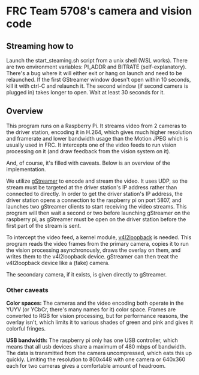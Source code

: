 # FRC Team 5708's camera and vision code

## 	Streaming how to

Launch the start_steaming.sh script from a unix shell (WSL works). 
There are two environment variables: PI_ADDR and BITRATE (self-explanatory).
There's a bug where it will either exit or hang on launch and need to be relaunched.
If the first GStreamer window doesn't open within 10 seconds, kill it with ctrl-C and relaunch it.
The second window (if second camera is plugged in) takes longer to open. Wait at least 30 seconds for it.

## Overview

This program runs on a Raspberry Pi. It streams video from 2 cameras to the driver station, encoding it in H.264, which gives much higher resolution and framerate and lower bandwidth usage than the Motion JPEG which is usually used in FRC. It intercepts one of the video feeds to run vision processing on it (and draw feedback from the vision system on it).

And, of course, it's filled with caveats. Below is an overview of the implementation.

We utilize [gStreamer](https://gstreamer.freedesktop.org/) to encode and stream the video. It uses UDP, so the stream must be targeted at the driver station's IP address rather than connected to directly. In order to get the driver station's IP address, the driver station opens a connection to the raspberry pi on port 5807, and launches two gStreamer clients to start receiving the video streams. This program will then wait a second or two before launching gStreamer on the raspberry pi, as gStreamer must be open on the driver station before the first part of the stream is sent.

To intercept the video feed, a kernel module, [v4l2loopback](https://github.com/umlaeute/v4l2loopback) is needed. This program reads the video frames from the primary camera, copies it to run the vision processing asynchronously, draws the overlay on them, and writes them to the v4l2loopback device. gStreamer can then treat the v4l2loopback device like a (fake) camera. 

The secondary camera, if it exists, is given directly to gStreamer.

### Other caveats

**Color spaces:** The cameras and the video encoding both operate in the YUYV (or YCbCr, there's many names for it) color space. Frames are converted to RGB for vision processing, but for performance reasons, the overlay isn't, which limits it to various shades of green and pink and gives it colorful fringes.

**USB bandwidth:** The raspberry pi only has one USB controller, which means that all usb devices share a maximum of 480 mbps of bandwidth. The data is transmitted from the camera uncompressed, which eats this up quickly. Limiting the resolution to 800x448 with one camera or 640x360 each for two cameras gives a comfortable amount of headroom. 
